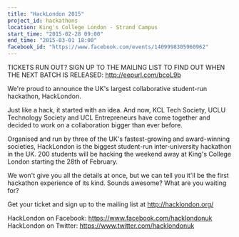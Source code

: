 ```yaml
---
title: "HackLondon 2015"
project_id: hackathons
location: King's College London - Strand Campus
start_time: "2015-02-28 09:00"
end_time: "2015-03-01 18:00"
facebook_id: "https://www.facebook.com/events/1409998305960962"
---
```


TICKETS RUN OUT? SIGN UP TO THE MAILING LIST TO FIND OUT WHEN THE NEXT BATCH IS RELEASED:
<http://eepurl.com/bcoL9b>

We're proud to announce the UK's largest collaborative student-run hackathon, HackLondon.

Just like a hack, it started with an idea. And now, KCL Tech Society, UCLU Technology Society and UCL Entrepreneurs have come together and decided to work on a collaboration bigger than ever before.

Organised and run by three of the UK's fastest-growing and award-winning societies, HackLondon is the biggest student-run inter-university hackathon in the UK. 200 students will be hacking the weekend away at King's College London starting the 28th of February.

We won't give you all the details at once, but we can tell you it'll be the first hackathon experience of its kind.
Sounds awesome? What are you waiting for? 

Get your ticket and sign up to the mailing list at http://hacklondon.org/

HackLondon on Facebook: <https://www.facebook.com/hacklondonuk>
HackLondon on Twitter: <https://www.twitter.com/hacklondonuk>